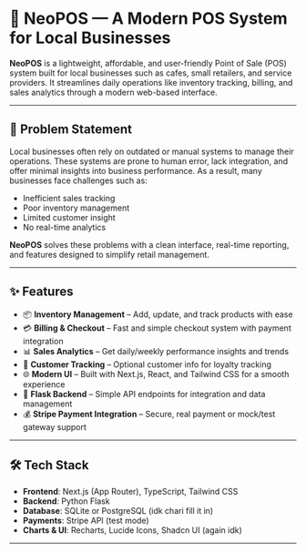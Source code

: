 # 🧾 NeoPOS — A Modern POS System for Local Businesses

**NeoPOS** is a lightweight, affordable, and user-friendly Point of Sale (POS) system built for local businesses such as cafes, small retailers, and service providers. It streamlines daily operations like inventory tracking, billing, and sales analytics through a modern web-based interface.

---

## 🚩 Problem Statement

Local businesses often rely on outdated or manual systems to manage their operations. These systems are prone to human error, lack integration, and offer minimal insights into business performance. As a result, many businesses face challenges such as:

- Inefficient sales tracking  
- Poor inventory management  
- Limited customer insight  
- No real-time analytics  

**NeoPOS** solves these problems with a clean interface, real-time reporting, and features designed to simplify retail management.

---

## ✨ Features

- 📦 **Inventory Management** – Add, update, and track products with ease  
- 💳 **Billing & Checkout** – Fast and simple checkout system with payment integration  
- 📊 **Sales Analytics** – Get daily/weekly performance insights and trends  
- 👥 **Customer Tracking** – Optional customer info for loyalty tracking  
- 🌐 **Modern UI** – Built with Next.js, React, and Tailwind CSS for a smooth experience  
- 🔌 **Flask Backend** – Simple API endpoints for integration and data management  
- 💰 **Stripe Payment Integration** – Secure, real payment or mock/test gateway support  

---

## 🛠️ Tech Stack

- **Frontend**: Next.js (App Router), TypeScript, Tailwind CSS  
- **Backend**: Python Flask  
- **Database**: SQLite or PostgreSQL (idk chari fill it in)  
- **Payments**: Stripe API (test mode)  
- **Charts & UI**: Recharts, Lucide Icons, Shadcn UI (again idk)

---
